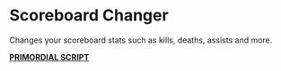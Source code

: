 # Scoreboard Changer

Changes your scoreboard stats such as kills, deaths, assists and more.

[**PRIMORDIAL SCRIPT**](https://primordial.dev/resources/scoreboard-changer.456/)
